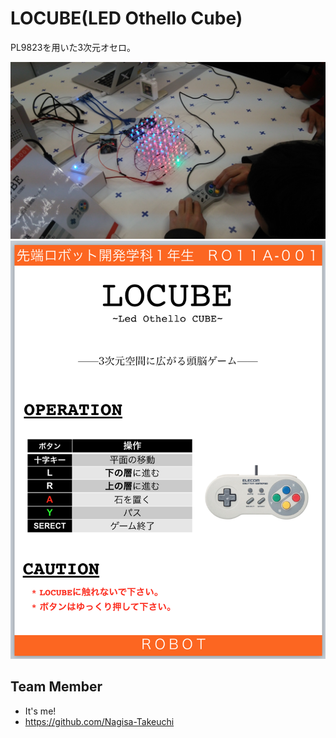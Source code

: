 LOCUBE(LED Othello Cube)
===
PL9823を用いた3次元オセロ。

<img src="https://github.com/0g3/locube/blob/master/img/playing.JPG"> 

<img src="https://github.com/0g3/locube/blob/master/img/presenboard.png"> 

Team Member
---
* It's me!
* https://github.com/Nagisa-Takeuchi

